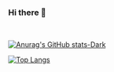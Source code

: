 ### Hi there 👋

 <div style="display: inline-block"><br>
 
 [![Anurag's GitHub stats-Dark](https://github-readme-stats.vercel.app/api?username=kelmendes&show_icons=true&theme=dark#gh-dark-mode-only)](https://github.com/anuraghazra/github-readme-stats#gh-dark-mode-only)
 
 [![Top Langs](https://github-readme-stats.vercel.app/api/top-langs/?username=anuraghazra&layout=compact)](https://github.com/anuraghazra/github-readme-stats)
 
 </div>
